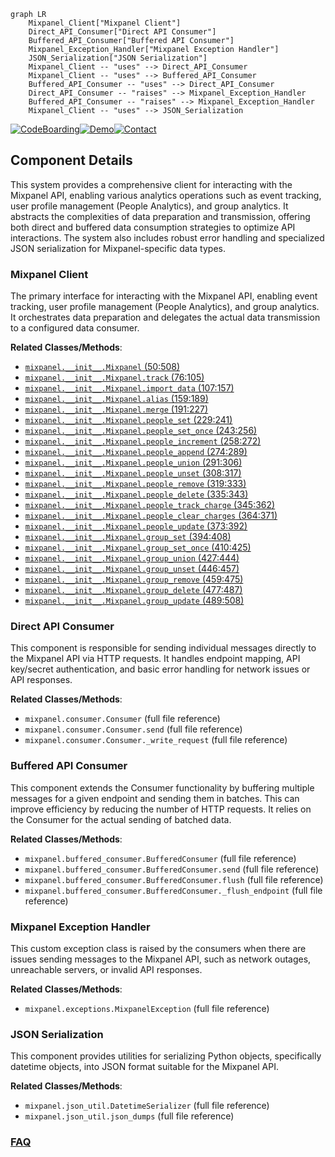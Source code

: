 ```mermaid
graph LR
    Mixpanel_Client["Mixpanel Client"]
    Direct_API_Consumer["Direct API Consumer"]
    Buffered_API_Consumer["Buffered API Consumer"]
    Mixpanel_Exception_Handler["Mixpanel Exception Handler"]
    JSON_Serialization["JSON Serialization"]
    Mixpanel_Client -- "uses" --> Direct_API_Consumer
    Mixpanel_Client -- "uses" --> Buffered_API_Consumer
    Buffered_API_Consumer -- "uses" --> Direct_API_Consumer
    Direct_API_Consumer -- "raises" --> Mixpanel_Exception_Handler
    Buffered_API_Consumer -- "raises" --> Mixpanel_Exception_Handler
    Mixpanel_Client -- "uses" --> JSON_Serialization
```
[![CodeBoarding](https://img.shields.io/badge/Generated%20by-CodeBoarding-9cf?style=flat-square)](https://github.com/CodeBoarding/CodeBoarding)[![Demo](https://img.shields.io/badge/Try%20our-Demo-blue?style=flat-square)](https://www.codeboarding.org/demo)[![Contact](https://img.shields.io/badge/Contact%20us%20-%20contact@codeboarding.org-lightgrey?style=flat-square)](mailto:contact@codeboarding.org)

## Component Details

This system provides a comprehensive client for interacting with the Mixpanel API, enabling various analytics operations such as event tracking, user profile management (People Analytics), and group analytics. It abstracts the complexities of data preparation and transmission, offering both direct and buffered data consumption strategies to optimize API interactions. The system also includes robust error handling and specialized JSON serialization for Mixpanel-specific data types.

### Mixpanel Client
The primary interface for interacting with the Mixpanel API, enabling event tracking, user profile management (People Analytics), and group analytics. It orchestrates data preparation and delegates the actual data transmission to a configured data consumer.


**Related Classes/Methods**:

- <a href="https://github.com/mixpanel/mixpanel-python/blob/master/mixpanel/__init__.py#L50-L508" target="_blank" rel="noopener noreferrer">`mixpanel.__init__.Mixpanel` (50:508)</a>
- <a href="https://github.com/mixpanel/mixpanel-python/blob/master/mixpanel/__init__.py#L76-L105" target="_blank" rel="noopener noreferrer">`mixpanel.__init__.Mixpanel.track` (76:105)</a>
- <a href="https://github.com/mixpanel/mixpanel-python/blob/master/mixpanel/__init__.py#L107-L157" target="_blank" rel="noopener noreferrer">`mixpanel.__init__.Mixpanel.import_data` (107:157)</a>
- <a href="https://github.com/mixpanel/mixpanel-python/blob/master/mixpanel/__init__.py#L159-L189" target="_blank" rel="noopener noreferrer">`mixpanel.__init__.Mixpanel.alias` (159:189)</a>
- <a href="https://github.com/mixpanel/mixpanel-python/blob/master/mixpanel/__init__.py#L191-L227" target="_blank" rel="noopener noreferrer">`mixpanel.__init__.Mixpanel.merge` (191:227)</a>
- <a href="https://github.com/mixpanel/mixpanel-python/blob/master/mixpanel/__init__.py#L229-L241" target="_blank" rel="noopener noreferrer">`mixpanel.__init__.Mixpanel.people_set` (229:241)</a>
- <a href="https://github.com/mixpanel/mixpanel-python/blob/master/mixpanel/__init__.py#L243-L256" target="_blank" rel="noopener noreferrer">`mixpanel.__init__.Mixpanel.people_set_once` (243:256)</a>
- <a href="https://github.com/mixpanel/mixpanel-python/blob/master/mixpanel/__init__.py#L258-L272" target="_blank" rel="noopener noreferrer">`mixpanel.__init__.Mixpanel.people_increment` (258:272)</a>
- <a href="https://github.com/mixpanel/mixpanel-python/blob/master/mixpanel/__init__.py#L274-L289" target="_blank" rel="noopener noreferrer">`mixpanel.__init__.Mixpanel.people_append` (274:289)</a>
- <a href="https://github.com/mixpanel/mixpanel-python/blob/master/mixpanel/__init__.py#L291-L306" target="_blank" rel="noopener noreferrer">`mixpanel.__init__.Mixpanel.people_union` (291:306)</a>
- <a href="https://github.com/mixpanel/mixpanel-python/blob/master/mixpanel/__init__.py#L308-L317" target="_blank" rel="noopener noreferrer">`mixpanel.__init__.Mixpanel.people_unset` (308:317)</a>
- <a href="https://github.com/mixpanel/mixpanel-python/blob/master/mixpanel/__init__.py#L319-L333" target="_blank" rel="noopener noreferrer">`mixpanel.__init__.Mixpanel.people_remove` (319:333)</a>
- <a href="https://github.com/mixpanel/mixpanel-python/blob/master/mixpanel/__init__.py#L335-L343" target="_blank" rel="noopener noreferrer">`mixpanel.__init__.Mixpanel.people_delete` (335:343)</a>
- <a href="https://github.com/mixpanel/mixpanel-python/blob/master/mixpanel/__init__.py#L345-L362" target="_blank" rel="noopener noreferrer">`mixpanel.__init__.Mixpanel.people_track_charge` (345:362)</a>
- <a href="https://github.com/mixpanel/mixpanel-python/blob/master/mixpanel/__init__.py#L364-L371" target="_blank" rel="noopener noreferrer">`mixpanel.__init__.Mixpanel.people_clear_charges` (364:371)</a>
- <a href="https://github.com/mixpanel/mixpanel-python/blob/master/mixpanel/__init__.py#L373-L392" target="_blank" rel="noopener noreferrer">`mixpanel.__init__.Mixpanel.people_update` (373:392)</a>
- <a href="https://github.com/mixpanel/mixpanel-python/blob/master/mixpanel/__init__.py#L394-L408" target="_blank" rel="noopener noreferrer">`mixpanel.__init__.Mixpanel.group_set` (394:408)</a>
- <a href="https://github.com/mixpanel/mixpanel-python/blob/master/mixpanel/__init__.py#L410-L425" target="_blank" rel="noopener noreferrer">`mixpanel.__init__.Mixpanel.group_set_once` (410:425)</a>
- <a href="https://github.com/mixpanel/mixpanel-python/blob/master/mixpanel/__init__.py#L427-L444" target="_blank" rel="noopener noreferrer">`mixpanel.__init__.Mixpanel.group_union` (427:444)</a>
- <a href="https://github.com/mixpanel/mixpanel-python/blob/master/mixpanel/__init__.py#L446-L457" target="_blank" rel="noopener noreferrer">`mixpanel.__init__.Mixpanel.group_unset` (446:457)</a>
- <a href="https://github.com/mixpanel/mixpanel-python/blob/master/mixpanel/__init__.py#L459-L475" target="_blank" rel="noopener noreferrer">`mixpanel.__init__.Mixpanel.group_remove` (459:475)</a>
- <a href="https://github.com/mixpanel/mixpanel-python/blob/master/mixpanel/__init__.py#L477-L487" target="_blank" rel="noopener noreferrer">`mixpanel.__init__.Mixpanel.group_delete` (477:487)</a>
- <a href="https://github.com/mixpanel/mixpanel-python/blob/master/mixpanel/__init__.py#L489-L508" target="_blank" rel="noopener noreferrer">`mixpanel.__init__.Mixpanel.group_update` (489:508)</a>


### Direct API Consumer
This component is responsible for sending individual messages directly to the Mixpanel API via HTTP requests. It handles endpoint mapping, API key/secret authentication, and basic error handling for network issues or API responses.


**Related Classes/Methods**:

- `mixpanel.consumer.Consumer` (full file reference)
- `mixpanel.consumer.Consumer.send` (full file reference)
- `mixpanel.consumer.Consumer._write_request` (full file reference)


### Buffered API Consumer
This component extends the Consumer functionality by buffering multiple messages for a given endpoint and sending them in batches. This can improve efficiency by reducing the number of HTTP requests. It relies on the Consumer for the actual sending of batched data.


**Related Classes/Methods**:

- `mixpanel.buffered_consumer.BufferedConsumer` (full file reference)
- `mixpanel.buffered_consumer.BufferedConsumer.send` (full file reference)
- `mixpanel.buffered_consumer.BufferedConsumer.flush` (full file reference)
- `mixpanel.buffered_consumer.BufferedConsumer._flush_endpoint` (full file reference)


### Mixpanel Exception Handler
This custom exception class is raised by the consumers when there are issues sending messages to the Mixpanel API, such as network outages, unreachable servers, or invalid API responses.


**Related Classes/Methods**:

- `mixpanel.exceptions.MixpanelException` (full file reference)


### JSON Serialization
This component provides utilities for serializing Python objects, specifically datetime objects, into JSON format suitable for the Mixpanel API.


**Related Classes/Methods**:

- `mixpanel.json_util.DatetimeSerializer` (full file reference)
- `mixpanel.json_util.json_dumps` (full file reference)




### [FAQ](https://github.com/CodeBoarding/GeneratedOnBoardings/tree/main?tab=readme-ov-file#faq)